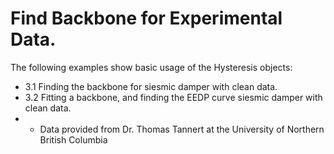 <h1 align = "Left">Find Backbone for Experimental Data.</h1>


The following examples show basic usage of the Hysteresis objects:

* 3.1 Finding the backbone for siesmic damper with clean data.
* 3.2 Fitting a backbone, and finding the EEDP curve siesmic damper with clean data.
* * Data provided from Dr. Thomas Tannert at the University of Northern British Columbia



